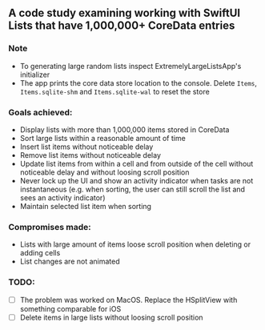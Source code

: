 ## A code study examining working with SwiftUI Lists that have 1,000,000+ CoreData entries

### Note
- To generating large random lists inspect ExtremelyLargeListsApp's initializer
- The app prints the core data store location to the console. Delete `Items`, `Items.sqlite-shm` and `Items.sqlite-wal` to reset the store

### Goals achieved:
- Display lists with more than 1,000,000 items stored in CoreData
- Sort large lists within a reasonable amount of time
- Insert list items without noticeable delay
- Remove list items without noticeable delay
- Update list items from within a cell and from outside of the cell without noticeable delay and without loosing scroll position
- Never lock up the UI and show an activity indicator when tasks are not instantaneous (e.g. when sorting, the user can still scroll the list and sees an activity indicator)
- Maintain selected list item when sorting

### Compromises made:
- Lists with large amount of items loose scroll position when deleting or adding cells
- List changes are not animated

### TODO:
- [ ] The problem was worked on MacOS. Replace the HSplitView with something comparable for iOS
- [ ] Delete items in large lists without loosing scroll position
